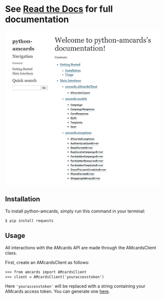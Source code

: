 # See [Read the Docs](https://python-amcards.readthedocs.io/en/latest/) for full documentation
[![Read the Docs](images/readthedocs.png)](https://python-amcards.readthedocs.io/en/latest/)

## Installation
To install python-amcards, simply run this command in your terminal:  
```
$ pip install requests
```

## Usage
All interactions with the AMcards API are made through the AMcardsClient class.  

First, create an AMcardsClient as follows:  
```
>>> from amcards import AMcardsClient
>>> client = AMcardsClient('youraccesstoken')
```
Here `'youraccesstoken'` will be replaced with a string containing your AMcards access token. You can generate one [here](https://amcards.com/user/connected-applications/).
